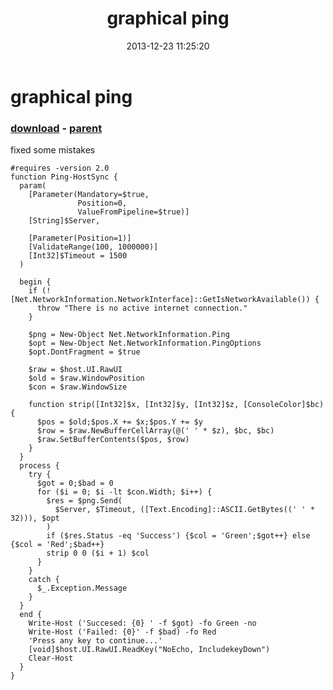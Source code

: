 ﻿---
pid:            4733
poster:         greg zakharov
title:          graphical ping
date:           2013-12-23 11:25:20
format:         posh
parent:         4732
parent:         4732

---

# graphical ping

### [download](4733.ps1) - [parent](4732.md)

fixed some mistakes

```posh
#requires -version 2.0
function Ping-HostSync {
  param(
    [Parameter(Mandatory=$true,
               Position=0,
               ValueFromPipeline=$true)]
    [String]$Server,
    
    [Parameter(Position=1)]
    [ValidateRange(100, 1000000)]
    [Int32]$Timeout = 1500
  )
  
  begin {
    if (![Net.NetworkInformation.NetworkInterface]::GetIsNetworkAvailable()) {
      throw "There is no active internet connection."
    }
    
    $png = New-Object Net.NetworkInformation.Ping
    $opt = New-Object Net.NetworkInformation.PingOptions
    $opt.DontFragment = $true
    
    $raw = $host.UI.RawUI
    $old = $raw.WindowPosition
    $con = $raw.WindowSize
    
    function strip([Int32]$x, [Int32]$y, [Int32]$z, [ConsoleColor]$bc) {
      $pos = $old;$pos.X += $x;$pos.Y += $y
      $row = $raw.NewBufferCellArray(@(' ' * $z), $bc, $bc)
      $raw.SetBufferContents($pos, $row)
    }
  }
  process {
    try {
      $got = 0;$bad = 0
      for ($i = 0; $i -lt $con.Width; $i++) {
        $res = $png.Send(
          $Server, $Timeout, ([Text.Encoding]::ASCII.GetBytes((' ' * 32))), $opt
        )
        if ($res.Status -eq 'Success') {$col = 'Green';$got++} else {$col = 'Red';$bad++}
        strip 0 0 ($i + 1) $col
      }
    }
    catch {
      $_.Exception.Message
    }
  }
  end {
    Write-Host ('Succesed: {0} ' -f $got) -fo Green -no
    Write-Host ('Failed: {0}' -f $bad) -fo Red
    'Press any key to continue...'
    [void]$host.UI.RawUI.ReadKey("NoEcho, IncludekeyDown")
    Clear-Host
  }
}
```
